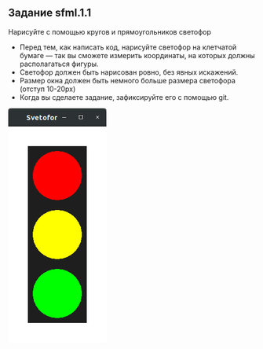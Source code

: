 ## Задание sfml.1.1

Нарисуйте с помощью кругов и прямоугольников светофор

- Перед тем, как написать код, нарисуйте светофор на клетчатой бумаге — так вы сможете измерить координаты, на которых должны располагаться фигуры.
- Светофор должен быть нарисован ровно, без явных искажений.
- Размер окна должен быть немного больше размера светофора (отступ 10-20px)
- Когда вы сделаете задание, зафиксируйте его с помощью git.

![Image alt](https://github.com/ABelousoff/SFML/raw/master/sfml.1.1/sfml.1.1.png)
